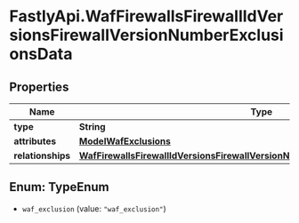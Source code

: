 # FastlyApi.WafFirewallsFirewallIdVersionsFirewallVersionNumberExclusionsData

## Properties

Name | Type | Description | Notes
------------ | ------------- | ------------- | -------------
**type** | **String** |  | [optional] 
**attributes** | [**ModelWafExclusions**](ModelWafExclusions.md) |  | [optional] 
**relationships** | [**WafFirewallsFirewallIdVersionsFirewallVersionNumberExclusionsDataRelationships**](WafFirewallsFirewallIdVersionsFirewallVersionNumberExclusionsDataRelationships.md) |  | [optional] 



## Enum: TypeEnum


* `waf_exclusion` (value: `"waf_exclusion"`)




